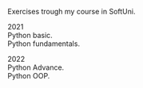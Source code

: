 Exercises trough my course in SoftUni.<br>

2021<br>
Python basic.<br>
Python fundamentals.<br>

2022<br>
Python Advance.<br>
Python OOP.<br>
